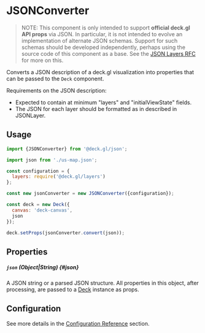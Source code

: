 # JSONConverter

> NOTE: This component is only intended to support **official deck.gl API props** via JSON. In particular, it is not intended to evolve an implementation of alternate JSON schemas. Support for such schemas should be developed independently, perhaps using the source code of this component as a base. See the [JSON Layers RFC](https://github.com/visgl/deck.gl/blob/master/dev-docs/RFCs/v6.1/json-layers-rfc.md) for more on this.

Converts a JSON description of a deck.gl visualization into properties that can be passed to the `Deck` component.

Requirements on the JSON description:

* Expected to contain at minimum "layers" and "initialViewState" fields.
* The JSON for each layer should be formatted as in described in JSONLayer.


## Usage

```js
import {JSONConverter} from '@deck.gl/json';

import json from './us-map.json';

const configuration = {
  layers: require('@deck.gl/layers')
};

const new jsonConverter = new JSONConverter({configuration});

const deck = new Deck({
  canvas: 'deck-canvas',
  json
});

deck.setProps(jsonConverter.convert(json));
```


## Properties


##### `json` (Object|String) {#json}

A JSON string or a parsed JSON structure.
All properties in this object, after processing, are passed to a [Deck](../core/deck.md) instance as props.

## Configuration

See more details in the [Configuration Reference](./conversion-reference.md) section.

